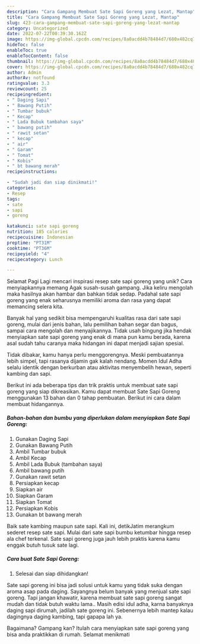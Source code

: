 ```yaml
---
description: "Cara Gampang Membuat Sate Sapi Goreng yang Lezat, Mantap"
title: "Cara Gampang Membuat Sate Sapi Goreng yang Lezat, Mantap"
slug: 423-cara-gampang-membuat-sate-sapi-goreng-yang-lezat-mantap
category: Uncategorized
date: 2022-07-22T00:39:30.162Z
image: https://img-global.cpcdn.com/recipes/8a0acdd4b78484d7/680x482cq70/sate-sapi-goreng-foto-resep-utama.jpg
hideToc: false
enableToc: true
enableTocContent: false
thumbnail: https://img-global.cpcdn.com/recipes/8a0acdd4b78484d7/680x482cq70/sate-sapi-goreng-foto-resep-utama.jpg
cover: https://img-global.cpcdn.com/recipes/8a0acdd4b78484d7/680x482cq70/sate-sapi-goreng-foto-resep-utama.jpg
author: Admin
authorAv: notfound
ratingvalue: 3.3
reviewcount: 25
recipeingredient:
- " Daging Sapi"
- " Bawang Putih"
- " Tumbar bubuk"
- " Kecap"
- " Lada Bubuk tambahan saya"
- " bawang putih"
- " rawit setan"
- " kecap"
- " air"
- " Garam"
- " Tomat"
- " Kobis"
- " bt bawang merah"
recipeinstructions:

- "Sudah jadi dan siap dinikmati!"
categories:
- Resep
tags:
- sate
- sapi
- goreng

katakunci: sate sapi goreng 
nutrition: 185 calories
recipecuisine: Indonesian
preptime: "PT31M"
cooktime: "PT36M"
recipeyield: "4"
recipecategory: Lunch

---
```



Selamat Pagi Lagi mencari inspirasi resep sate sapi goreng yang unik? Cara menyiapkannya memang Agak susah-susah gampang. Jika keliru mengolah maka hasilnya akan hambar dan bahkan tidak sedap. Padahal sate sapi goreng yang enak seharusnya memiliki aroma dan rasa yang dapat memancing selera kita.


Banyak hal yang sedikit bisa mempengaruhi kualitas rasa dari sate sapi goreng, mulai dari jenis bahan, lalu pemilihan bahan segar dan bagus, sampai cara mengolah dan menyajikannya. Tidak usah bingung jika hendak menyiapkan sate sapi goreng yang enak di mana pun kamu berada, karena asal sudah tahu caranya maka hidangan ini dapat menjadi sajian spesial.

Tidak dibakar, kamu hanya perlu menggorengnya. Meski pembuatannya lebih simpel, tapi rasanya dijamin gak kalah nendang. Momen Idul Adha selalu identik dengan berkurban atau aktivitas menyembelih hewan, seperti kambing dan sapi.


Berikut ini ada beberapa tips dan trik praktis untuk membuat sate sapi goreng yang siap dikreasikan. Kamu dapat membuat Sate Sapi Goreng menggunakan 13 bahan dan 0 tahap pembuatan. Berikut ini cara dalam membuat hidangannya.

<!--inarticleads1-->

##### Bahan-bahan dan bumbu yang diperlukan dalam menyiapkan Sate Sapi Goreng:

1. Gunakan  Daging Sapi
1. Gunakan  Bawang Putih
1. Ambil  Tumbar bubuk
1. Ambil  Kecap
1. Ambil  Lada Bubuk (tambahan saya)
1. Ambil  bawang putih
1. Gunakan  rawit setan
1. Persiapkan  kecap
1. Siapkan  air
1. Siapkan  Garam
1. Siapkan  Tomat
1. Persiapkan  Kobis
1. Gunakan  bt bawang merah


Baik sate kambing maupun sate sapi. Kali ini, detikJatim merangkum sederet resep sate sapi. Mulai dari sate sapi bumbu ketumbar hingga resep ala chef terkenal. Sate sapi goreng juga jauh lebih praktis karena kamu enggak butuh tusuk sate lagi. 

<!--inarticleads2-->

##### Cara buat Sate Sapi Goreng:


1. Selesai dan siap dihidangkan!

Sate sapi goreng ini bisa jadi solusi untuk kamu yang tidak suka dengan aroma asap pada daging. Sayangnya belum banyak yang menjual sate sapi goreng. Tapi jangan khawatir, karena membuat sate sapi goreng sangat mudah dan tidak butuh waktu lama.. Masih edisi idul adha, karna banyaknya daging sapi dirumah, jadilah sate goreng ini. Sebenernya lebih mantep kalau dagingnya daging kambing, tapi gapapa lah ya. 

Bagaimana? Gampang kan? Itulah cara menyiapkan sate sapi goreng yang bisa anda praktikkan di rumah. Selamat menikmati
